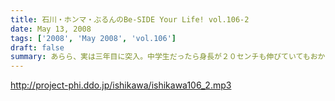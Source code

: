 ```yaml
---
title: 石川・ホンマ・ぶるんのBe-SIDE Your Life! vol.106-2
date: May 13, 2008
tags: ['2008', 'May 2008', 'vol.106']
draft: false
summary: あらら、実は三年目に突入。中学生だったら身長が２０センチも伸びていてもおかしくないが・・・我々に果たして「成長」という二文字はあったのであろうか。・・・いやないだろう・・・あった！？NAMAE
---
```


http://project-phi.ddo.jp/ishikawa/ishikawa106_2.mp3
